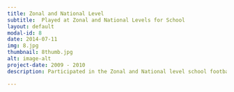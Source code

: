 ```yaml
---
title: Zonal and National Level
subtitle:  Played at Zonal and National Levels for School
layout: default
modal-id: 8
date: 2014-07-11
img: 8.jpg
thumbnail: 8thumb.jpg
alt: image-alt
project-date: 2009 - 2010
description: Participated in the Zonal and National level school football tournaments 

---
```


